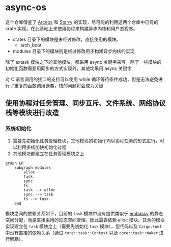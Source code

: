 # async-os

这个仓库借鉴了 [Arceos](https://github.com/arceos-org/arceos) 和 [Starry](https://github.com/Starry-OS/Starry) 的实现，尽可能的利用这两个仓库中已有的 crate 实现。在此基础上来使用协程来构建异步内核和用户态程序。

- crates 目录下的模块是未经过修改，直接使用的模块。
    - arch_boot
- modules 目录下的模块则是经过修改用于构建异步内核的实现

除了 axtask 模块之下的其他模块，都采用 async 关键字来写，除了一些模块的初始化函数需要用同步的方式实现外，其他均采用 async 关键字

对 C 语言调用的接口的支持可以使用 while 循环等待条件成功，但是无法避免进行了重复的函数调用嵌套，栈的问题将会成为关键

## 使用协程对任务管理、同步互斥、文件系统、网络协议栈等模块进行改造

### 系统初始化

1. 需要先初始化任务管理模块，其他模块的初始化均以协程任务的形式进行，可以利用多核加快初始化过程
2. 其他模块都建立在任务管理模块之上

```mermaid
graph LR
    subgraph modules
        alloc
        task
        sync
        fs
        task --> alloc
        sync --> task
        fs --> task
    end
```

模块之间的依赖关系如下，目前的 `task` 模块中没有提供类似于 [embassy](https://github.com/embassy-rs/embassy) 的静态空间分配，而是直接采用的动态空间管理，因此需要依赖 alloc 模块。其余的模块实现建立在 `task` 模块之上（需要先初始化 `task` 模块），但代码以及 `Cargo.toml` 中没有直接的依赖关系（通过 `core::task::Context` 以及 `core::task::Waker` 进行解耦）。